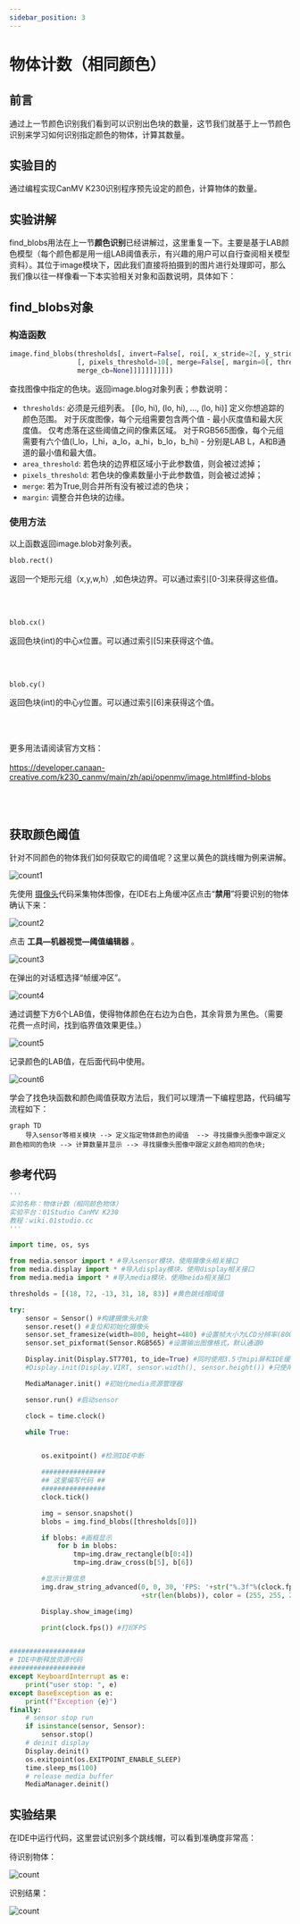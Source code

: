 ```yaml
---
sidebar_position: 3
---
```


# 物体计数（相同颜色）

## 前言
通过上一节颜色识别我们看到可以识别出色块的数量，这节我们就基于上一节颜色识别来学习如何识别指定颜色的物体，计算其数量。

## 实验目的
通过编程实现CanMV K230识别程序预先设定的颜色，计算物体的数量。

## 实验讲解

find_blobs用法在上一节**颜色识别**已经讲解过，这里重复一下。主要是基于LAB颜色模型（每个颜色都是用一组LAB阈值表示，有兴趣的用户可以自行查阅相关模型资料）。其位于image模块下，因此我们直接将拍摄到的图片进行处理即可，那么我们像以往一样像看一下本实验相关对象和函数说明，具体如下：


## find_blobs对象

### 构造函数
```python
image.find_blobs(thresholds[, invert=False[, roi[, x_stride=2[, y_stride=1[, area_threshold=10
                 [, pixels_threshold=10[, merge=False[, margin=0[, threshold_cb=None[, 
                 merge_cb=None]]]]]]]]]])
```
查找图像中指定的色块。返回image.blog对象列表；参数说明：
- `thresholds`: 必须是元组列表。 [(lo, hi), (lo, hi), ..., (lo, hi)] 定义你想追踪的颜色范围。 对于灰度图像，每个元组需要包含两个值 - 最小灰度值和最大灰度值。 仅考虑落在这些阈值之间的像素区域。 对于RGB565图像，每个元组需要有六个值(l_lo，l_hi，a_lo，a_hi，b_lo，b_hi) - 分别是LAB L，A和B通道的最小值和最大值。
- `area_threshold`: 若色块的边界框区域小于此参数值，则会被过滤掉；
- `pixels_threshold`: 若色块的像素数量小于此参数值，则会被过滤掉；
- `merge`: 若为True,则合并所有没有被过滤的色块；
- `margin`: 调整合并色块的边缘。

### 使用方法

以上函数返回image.blob对象列表。

```python
blob.rect()
```
返回一个矩形元组（x,y,w,h）,如色块边界。可以通过索引[0-3]来获得这些值。

<br></br>

```python
blob.cx()
```
返回色块(int)的中心x位置。可以通过索引[5]来获得这个值。

<br></br>

```python
blob.cy()
```
返回色块(int)的中心y位置。可以通过索引[6]来获得这个值。

<br></br>

更多用法请阅读官方文档：<br></br>
https://developer.canaan-creative.com/k230_canmv/main/zh/api/openmv/image.html#find-blobs

<br></br>

## 获取颜色阈值

针对不同颜色的物体我们如何获取它的阈值呢？这里以黄色的跳线帽为例来讲解。

![count1](./img/count/count1.png)

先使用 [摄像头](../../machine_vision/camera.md)代码采集物体图像，在IDE右上角缓冲区点击“**禁用**”将要识别的物体确认下来：

![count2](./img/count/count2.png)

点击 **工具—机器视觉—阈值编辑器** 。

![count3](./img/count/count3.png)

在弹出的对话框选择“帧缓冲区”。

![count4](./img/count/count4.png)

通过调整下方6个LAB值，使得物体颜色在右边为白色，其余背景为黑色。（需要花费一点时间，找到临界值效果更佳。）

![count5](./img/count/count5.png)

记录颜色的LAB值，在后面代码中使用。

![count6](./img/count/count6.png)

学会了找色块函数和颜色阈值获取方法后，我们可以理清一下编程思路，代码编写流程如下：

```mermaid
graph TD
    导入sensor等相关模块 --> 定义指定物体颜色的阈值  --> 寻找摄像头图像中跟定义颜色相同的色块 --> 计算数量并显示 --> 寻找摄像头图像中跟定义颜色相同的色块;
```

## 参考代码

```python
'''
实验名称：物体计数（相同颜色物体）
实验平台：01Studio CanMV K230
教程：wiki.01studio.cc
'''

import time, os, sys

from media.sensor import * #导入sensor模块，使用摄像头相关接口
from media.display import * #导入display模块，使用display相关接口
from media.media import * #导入media模块，使用meida相关接口

thresholds = [(18, 72, -13, 31, 18, 83)] #黄色跳线帽阈值

try:
    sensor = Sensor() #构建摄像头对象
    sensor.reset() #复位和初始化摄像头
    sensor.set_framesize(width=800, height=480) #设置帧大小为LCD分辨率(800x480)，默认通道0
    sensor.set_pixformat(Sensor.RGB565) #设置输出图像格式，默认通道0

    Display.init(Display.ST7701, to_ide=True) #同时使用3.5寸mipi屏和IDE缓冲区显示图像，800x480分辨率
    #Display.init(Display.VIRT, sensor.width(), sensor.height()) #只使用IDE缓冲区显示图像

    MediaManager.init() #初始化media资源管理器

    sensor.run() #启动sensor

    clock = time.clock()

    while True:


        os.exitpoint() #检测IDE中断

        ################
        ## 这里编写代码 ##
        ################
        clock.tick()

        img = sensor.snapshot()
        blobs = img.find_blobs([thresholds[0]])

        if blobs: #画框显示
            for b in blobs:
                tmp=img.draw_rectangle(b[0:4])
                tmp=img.draw_cross(b[5], b[6])

        #显示计算信息
        img.draw_string_advanced(0, 0, 30, 'FPS: '+str("%.3f"%(clock.fps()))+'       Num: '
                                 +str(len(blobs)), color = (255, 255, 255))

        Display.show_image(img)

        print(clock.fps()) #打印FPS


###################
# IDE中断释放资源代码
###################
except KeyboardInterrupt as e:
    print("user stop: ", e)
except BaseException as e:
    print(f"Exception {e}")
finally:
    # sensor stop run
    if isinstance(sensor, Sensor):
        sensor.stop()
    # deinit display
    Display.deinit()
    os.exitpoint(os.EXITPOINT_ENABLE_SLEEP)
    time.sleep_ms(100)
    # release media buffer
    MediaManager.deinit()
```

## 实验结果

在IDE中运行代码，这里尝试识别多个跳线帽，可以看到准确度非常高：

待识别物体：

![count](./img/count/count7.png)

识别结果：

![count](./img/count/count8.png)

